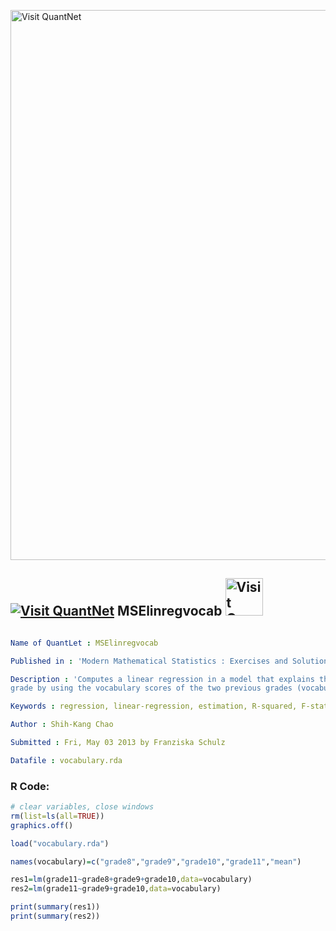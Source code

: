 
[<img src="https://github.com/QuantLet/Styleguide-and-FAQ/blob/master/pictures/banner.png" width="880" alt="Visit QuantNet">](http://quantlet.de/index.php?p=info)

## [<img src="https://github.com/QuantLet/Styleguide-and-Validation-procedure/blob/master/pictures/qloqo.png" alt="Visit QuantNet">](http://quantlet.de/) **MSElinregvocab** [<img src="https://github.com/QuantLet/Styleguide-and-Validation-procedure/blob/master/pictures/QN2.png" width="60" alt="Visit QuantNet 2.0">](http://quantlet.de/d3/ia)

```yaml

Name of QuantLet : MSElinregvocab

Published in : 'Modern Mathematical Statistics : Exercises and Solutions'

Description : 'Computes a linear regression in a model that explains the vocabulary score in a
grade by using the vocabulary scores of the two previous grades (vocabulary.rda).'

Keywords : regression, linear-regression, estimation, R-squared, F-statistic

Author : Shih-Kang Chao

Submitted : Fri, May 03 2013 by Franziska Schulz

Datafile : vocabulary.rda

```


### R Code:
```r
# clear variables, close windows
rm(list=ls(all=TRUE))
graphics.off()

load("vocabulary.rda")

names(vocabulary)=c("grade8","grade9","grade10","grade11","mean")

res1=lm(grade11~grade8+grade9+grade10,data=vocabulary)
res2=lm(grade11~grade9+grade10,data=vocabulary)

print(summary(res1))
print(summary(res2))

```
